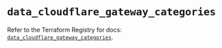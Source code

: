 # `data_cloudflare_gateway_categories`

Refer to the Terraform Registry for docs: [`data_cloudflare_gateway_categories`](https://registry.terraform.io/providers/cloudflare/cloudflare/4.43.0/docs/data-sources/gateway_categories).
